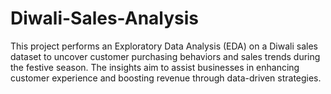# Diwali-Sales-Analysis

This project performs an Exploratory Data Analysis (EDA) on a Diwali sales dataset to uncover customer purchasing behaviors and sales trends during the festive season. The insights aim to assist businesses in enhancing customer experience and boosting revenue through data-driven strategies.
